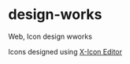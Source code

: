 # design-works
Web, Icon design wworks

Icons designed using [X-Icon Editor](http://www.xiconeditor.com/)
